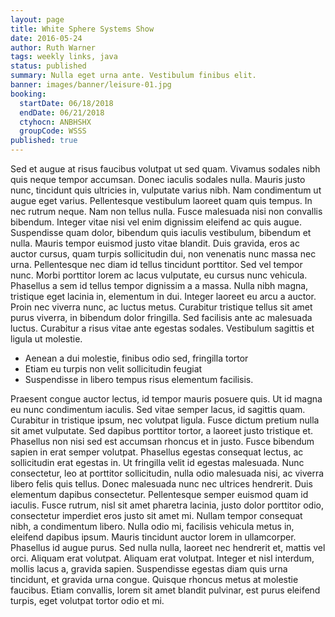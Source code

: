 ```yaml
---
layout: page
title: White Sphere Systems Show
date: 2016-05-24
author: Ruth Warner
tags: weekly links, java
status: published
summary: Nulla eget urna ante. Vestibulum finibus elit.
banner: images/banner/leisure-01.jpg
booking:
  startDate: 06/18/2018
  endDate: 06/21/2018
  ctyhocn: ANBHSHX
  groupCode: WSSS
published: true
---
```

Sed et augue at risus faucibus volutpat ut sed quam. Vivamus sodales nibh quis neque tempor accumsan. Donec iaculis sodales nulla. Mauris justo nunc, tincidunt quis ultricies in, vulputate varius nibh. Nam condimentum ut augue eget varius. Pellentesque vestibulum laoreet quam quis tempus. In nec rutrum neque. Nam non tellus nulla. Fusce malesuada nisi non convallis bibendum. Integer vitae nisi vel enim dignissim eleifend ac quis augue. Suspendisse quam dolor, bibendum quis iaculis vestibulum, bibendum et nulla.
Mauris tempor euismod justo vitae blandit. Duis gravida, eros ac auctor cursus, quam turpis sollicitudin dui, non venenatis nunc massa nec urna. Pellentesque nec diam id tellus tincidunt porttitor. Sed vel tempor nunc. Morbi porttitor lorem ac lacus vulputate, eu cursus nunc vehicula. Phasellus a sem id tellus tempor dignissim a a massa. Nulla nibh magna, tristique eget lacinia in, elementum in dui. Integer laoreet eu arcu a auctor. Proin nec viverra nunc, ac luctus metus. Curabitur tristique tellus sit amet purus viverra, in bibendum dolor fringilla. Sed facilisis ante ac malesuada luctus. Curabitur a risus vitae ante egestas sodales. Vestibulum sagittis et ligula ut molestie.

* Aenean a dui molestie, finibus odio sed, fringilla tortor
* Etiam eu turpis non velit sollicitudin feugiat
* Suspendisse in libero tempus risus elementum facilisis.

Praesent congue auctor lectus, id tempor mauris posuere quis. Ut id magna eu nunc condimentum iaculis. Sed vitae semper lacus, id sagittis quam. Curabitur in tristique ipsum, nec volutpat ligula. Fusce dictum pretium nulla sit amet vulputate. Sed dapibus porttitor tortor, a laoreet justo tristique et. Phasellus non nisi sed est accumsan rhoncus et in justo. Fusce bibendum sapien in erat semper volutpat. Phasellus egestas consequat lectus, ac sollicitudin erat egestas in. Ut fringilla velit id egestas malesuada. Nunc consectetur, leo at porttitor sollicitudin, nulla odio malesuada nisi, ac viverra libero felis quis tellus. Donec malesuada nunc nec ultrices hendrerit. Duis elementum dapibus consectetur. Pellentesque semper euismod quam id iaculis.
Fusce rutrum, nisl sit amet pharetra lacinia, justo dolor porttitor odio, consectetur imperdiet eros justo sit amet mi. Nullam tempor consequat nibh, a condimentum libero. Nulla odio mi, facilisis vehicula metus in, eleifend dapibus ipsum. Mauris tincidunt auctor lorem in ullamcorper. Phasellus id augue purus. Sed nulla nulla, laoreet nec hendrerit et, mattis vel orci. Aliquam erat volutpat. Aliquam erat volutpat. Integer et nisl interdum, mollis lacus a, gravida sapien. Suspendisse egestas diam quis urna tincidunt, et gravida urna congue. Quisque rhoncus metus at molestie faucibus. Etiam convallis, lorem sit amet blandit pulvinar, est purus eleifend turpis, eget volutpat tortor odio et mi.
